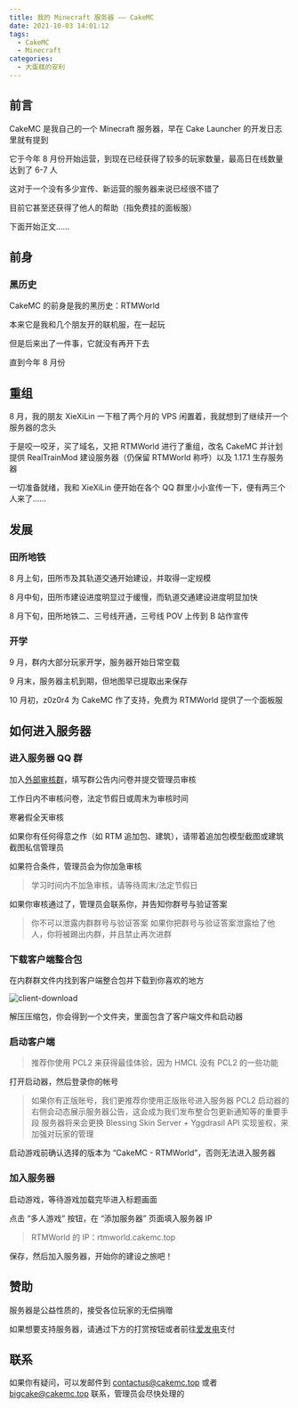 ```yaml
---
title: 我的 Minecraft 服务器 —— CakeMC
date: 2021-10-03 14:01:12
tags:
  - CakeMC
  - Minecraft
categories:
  - 大蛋糕的安利
---
```

## 前言

CakeMC 是我自己的一个 Minecraft 服务器，早在 Cake Launcher 的开发日志里就有提到

它于今年 8 月份开始运营，到现在已经获得了较多的玩家数量，最高日在线数量达到了 6-7 人

这对于一个没有多少宣传、新运营的服务器来说已经很不错了

目前它甚至还获得了他人的帮助（指免费挂的面板服）

下面开始正文……

<!-- more -->

## 前身

### 黑历史

CakeMC 的前身是我的黑历史：RTMWorld

本来它是我和几个朋友开的联机服，在一起玩

但是后来出了一件事，它就没有再开下去

直到今年 8 月份

## 重组

8 月，我的朋友 XieXiLin 一下租了两个月的 VPS 闲置着，我就想到了继续开一个服务器的念头

于是咬一咬牙，买了域名，又把 RTMWorld 进行了重组，改名 CakeMC 并计划提供 RealTrainMod 建设服务器（仍保留 RTMWorld 称呼）以及 1.17.1 生存服务器

一切准备就绪，我和 XieXiLin 便开始在各个 QQ 群里小小宣传一下，便有两三个人来了……

## 发展

### 田所地铁

8 月上旬，田所市及其轨道交通开始建设，并取得一定规模

8 月中旬，田所市建设进度明显过于缓慢，而轨道交通建设进度明显加快

8 月下旬，田所地铁二、三号线开通，三号线 POV 上传到 B 站作宣传

### 开学

9 月，群内大部分玩家开学，服务器开始日常空载

9 月末，服务器主机到期，但地图早已提取出来保存

10 月初，z0z0r4 为 CakeMC 作了支持，免费为 RTMWorld 提供了一个面板服

## 如何进入服务器

### 进入服务器 QQ 群

加入[外部审核群](https://jq.qq.com/?_wv=1027&k=BMEMBGvG)，填写群公告内问卷并提交管理员审核

工作日内不审核问卷，法定节假日或周末为审核时间

寒暑假全天审核

如果你有任何得意之作（如 RTM 追加包、建筑），请带着追加包模型截图或建筑截图私信管理员

如果符合条件，管理员会为你加急审核

>学习时间内不加急审核，请等待周末/法定节假日

如果你审核通过了，管理员会联系你，并告知你群号与验证答案

>你不可以泄露内群群号与验证答案
>如果你把群号与验证答案泄露给了他人，你将被踢出内群，并且禁止再次进群

### 下载客户端整合包

在内群群文件内找到客户端整合包并下载到你喜欢的地方

![client-download](https://cdn.jsdelivr.net/gh/Big-Cake-jpg/Image_For_My_Blog/my-mcserver/client-download.png)

解压压缩包，你会得到一个文件夹，里面包含了客户端文件和启动器

### 启动客户端

>推荐你使用 PCL2 来获得最佳体验，因为 HMCL 没有 PCL2 的一些功能

打开启动器，然后登录你的帐号

>如果你有正版账号，我们更推荐你使用正版账号进入服务器
>PCL2 启动器的右侧会动态展示服务器公告，这会成为我们发布整合包更新通知等的重要手段
>服务器将来会更换 Blessing Skin Server + Yggdrasil API 实现鉴权，来加强对玩家的管理

启动游戏前确认选择的版本为 “CakeMC - RTMWorld”，否则无法进入服务器

### 加入服务器

启动游戏，等待游戏加载完毕进入标题画面

点击 “多人游戏” 按钮，在 “添加服务器” 页面填入服务器 IP

>RTMWorld 的 IP：rtmworld.cakemc.top

保存，然后加入服务器，开始你的建设之旅吧！

## 赞助

服务器是公益性质的，接受各位玩家的无偿捐赠

如果想要支持服务器，请通过下方的打赏按钮或者前往[爱发电](https://afdian.net/@Big_Cake2577117205)支付

## 联系

如果你有疑问，可以发邮件到 contactus@cakemc.top 或者 bigcake@cakemc.top 联系，管理员会尽快处理的